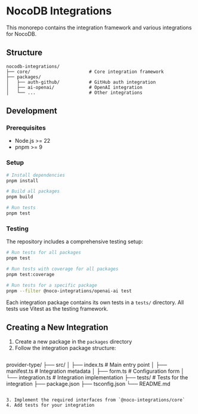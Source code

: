 # NocoDB Integrations

This monorepo contains the integration framework and various integrations for NocoDB.

## Structure

```
nocodb-integrations/
├── core/                      # Core integration framework
├── packages/
│   ├── auth-github/           # GitHub auth integration
│   ├── ai-openai/             # OpenAI integration
│   └── ...                    # Other integrations
```

## Development

### Prerequisites

- Node.js >= 22
- pnpm >= 9

### Setup

```bash
# Install dependencies
pnpm install

# Build all packages
pnpm build

# Run tests
pnpm test
```

### Testing

The repository includes a comprehensive testing setup:

```bash
# Run tests for all packages
pnpm test

# Run tests with coverage for all packages
pnpm test:coverage

# Run tests for a specific package
pnpm --filter @noco-integrations/openai-ai test
```

Each integration package contains its own tests in a `tests/` directory. All tests use Vitest as the testing framework.

## Creating a New Integration

1. Create a new package in the `packages` directory
2. Follow the integration package structure:
   ```
  provider-type/
   ├── src/
   │   ├── index.ts             # Main entry point
   │   ├── manifest.ts          # Integration metadata
   │   ├── form.ts              # Configuration form
   │   └── integration.ts       # Integration implementation
   ├── tests/                   # Tests for the integration
   ├── package.json
   ├── tsconfig.json
   └── README.md
   ```

3. Implement the required interfaces from `@noco-integrations/core`
4. Add tests for your integration

